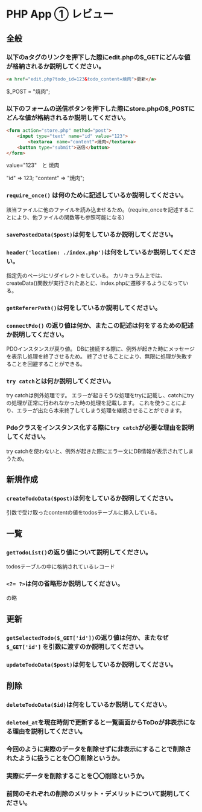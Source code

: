# PHP App ① レビュー

## 全般

### 以下のaタグのリンクを押下した際にedit.phpの$_GETにどんな値が格納されるか説明してください。

```html
<a href="edit.php?todo_id=123&todo_content=焼肉">更新</a>
```
$_POST = "焼肉";

### 以下のフォームの送信ボタンを押下した際にstore.phpの$_POSTにどんな値が格納されるか説明してください。

```html
<form action="store.php" method="post">
    <input type="text" name="id" value="123">
		<textarea　name="content">焼肉</textarea>
    <button type="submit">送信</button>
</form>
```

value="123"　と 焼肉

"id" => 123;
"content" => "焼肉";



### `require_once()` は何のために記述しているか説明してください。

該当ファイルに他のファイルを読み込ませるため。（require_onceを記述することにより、他ファイルの関数等も参照可能になる）

### `savePostedData($post)`は何をしているか説明してください。





### `header('location: ./index.php')`は何をしているか説明してください。

指定先のページにリダイレクトをしている。
カリキュラム上では、createData()関数が実行されたあとに、index.phpに遷移するようになっている。

### `getRefererPath()`は何をしているか説明してください。




### `connectPdo()` の返り値は何か、またこの記述は何をするための記述か説明してください。

PDOインスタンスが戻り値。
DBに接続する際に、例外が起きた時にメッセージを表示し処理を終了させるため。
終了させることにより、無限に処理が失敗することを回避することができる。

### `try catch`とは何か説明してください。

try catchは例外処理です。
エラーが起きそうな処理をtryに記載し、catchにtryの処理が正常に行われなかった時の処理を記載します。
これを使うことにより、エラーが出たら本来終了してしまう処理を継続させることができます。

### Pdoクラスをインスタンス化する際に`try catch`が必要な理由を説明してください。

try catchを使わないと、例外が起きた際にエラー文にDB情報が表示されてしまうため。

## 新規作成

### `createTodoData($post)`は何をしているか説明してください。

引数で受け取ったcontentの値をtodosテーブルに挿入している。

## 一覧

### `getTodoList()`の返り値について説明してください。

todosテーブルの中に格納されているレコード

### `<?= ?>`は何の省略形か説明してください。

<?php echo "***"; ?>の略

## 更新

### `getSelectedTodo($_GET['id'])`の返り値は何か、またなぜ`$_GET['id']` を引数に渡すのか説明してください。

### `updateTodoData($post)`は何をしているか説明してください。

## 削除

### `deleteTodoData($id)`は何をしているか説明してください。

### `deleted_at`を現在時刻で更新すると一覧画面からToDoが非表示になる理由を説明してください。

### 今回のように実際のデータを削除せずに非表示にすることで削除されたように扱うことを〇〇削除というか。

### 実際にデータを削除することを〇〇削除というか。

### 前問のそれぞれの削除のメリット・デメリットについて説明してください。
